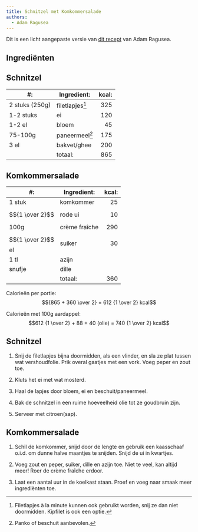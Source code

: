 ```yaml
---
title: Schnitzel met Komkommersalade
authors:
  - Adam Ragusea
---
```


Dit is een licht aangepaste versie van [dit recept](https://www.youtube.com/watch?v=4eGNy2E7CVs) van Adam Ragusea.

## Ingrediënten

## Schnitzel

| #:             | Ingredient:     | kcal: |
| -------------- | --------------- | ----: |
| 2 stuks (250g) | filetlapjes[^1] |   325 |
| 1-2 stuks      | ei              |   120 |
| 1-2 el         | bloem           |    45 |
| 75-100g        | paneermeel[^2]  |   175 |
| 3 el           | bakvet/ghee     |   200 |
|                | totaal:         |   865 |

[^1]: Filetlapjes à la minute kunnen ook gebruikt worden, snij ze dan niet doormidden. Kipfilet is ook een optie.
[^2]: Panko of beschuit aanbevolen.

## Komkommersalade

| #:                  | Ingredient:   | kcal: |
| ------------------- | ------------- | ----: |
| 1 stuk              | komkommer     |    25 |
| $${1 \over 2}$$    | rode ui       |    10 |
| 100g                | crème fraîche |   290 |
| $${1 \over 2}$$ el | suiker        |    30 |
| 1 tl                | azijn         |       |
| snufje              | dille         |       |
|                     | totaal:       |   360 |

Calorieën per portie: $${865 + 360 \over 2} = 612 {1 \over 2} kcal$$

Calorieën met 100g aardappel: $$612 {1 \over 2} + 88 + 40 (olie) = 740 {1 \over 2} kcal$$

## Schnitzel

1. Snij de filetlapjes bijna doormidden, als een vlinder, en sla ze plat tussen wat vershoudfolie. Prik overal gaatjes met een vork. Voeg peper en zout toe.

1. Kluts het ei met wat mosterd.

1. Haal de lapjes door bloem, ei en beschuit/paneermeel.

1. Bak de schnitzel in een ruime hoeveelheid olie tot ze goudbruin zijn.

1. Serveer met citroen(sap).

## Komkommersalade

1. Schil de komkommer, snijd door de lengte en gebruik een kaasschaaf o.i.d. om dunne halve maantjes te snijden. Snijd de ui in kwartjes.

1. Voeg zout en peper, suiker, dille en azijn toe. Niet te veel, kan altijd meer! Roer de crème fraîche erdoor.

1. Laat een aantal uur in de koelkast staan. Proef en voeg naar smaak meer ingrediënten toe.
